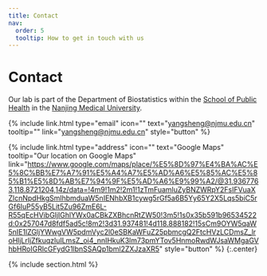 ```yaml
---
title: Contact
nav:
  order: 5
  tooltip: How to get in touch with us
---
```


# <i class="fas fa-envelope"></i>Contact
Our lab is part of the Department of Biostatistics within the [School of Public Health](https://gwxy.njmu.edu.cn/) in the [Nanjing Medical University](https://www.njmu.edu.cn/).

{%
  include link.html
  type="email"
  icon=""
  text="yangsheng@njmu.edu.cn"
  tooltip=""
  link="yangsheng@njmu.edu.cn"
  style="button"
%}
<!---
{%
  include link.html
  type="phone"
  icon=""
  text="XXXX"
  tooltip=""
  link="+86-XXXXXX"
  style="button"
%}
-->
{%
  include link.html
  type="address"
  icon=""
  text="Google Maps"
  tooltip="Our location on Google Maps"
  link="https://www.google.com/maps/place/%E5%8D%97%E4%BA%AC%E5%8C%BB%E7%A7%91%E5%A4%A7%E5%AD%A6%E5%85%AC%E5%85%B1%E5%8D%AB%E7%94%9F%E5%AD%A6%E9%99%A2/@31.9367763,118.8721204,14z/data=!4m9!1m2!2m1!1zTmFuamluZyBNZWRpY2FsIFVuaXZlcnNpdHkgSmlhbmduaW5nIENhbXB1cywg5rGf5a6B5Yy65Y2X5Lqs5biC5rGf6IuP55yB5Lit5Zu96ZmE6L-R55qEcHVibGljIGhlYWx0aCBkZXBhcnRtZW50!3m5!1s0x35b591b96534522d:0x257047d8fdf5ad5c!8m2!3d31.937481!4d118.888182!15sCm9OYW5qaW5nIE1lZGljYWwgVW5pdmVyc2l0eSBKaWFuZ25pbmcgQ2FtcHVzLCDmsZ_lroHljLrljZfkuqzluILmsZ_oi4_nnIHkuK3lm73pmYTov5HnmoRwdWJsaWMgaGVhbHRoIGRlcGFydG1lbnSSAQp1bml2ZXJzaXR5"
  style="button"
%}
{:.center}

{% include section.html %}

<!---
### <i class="fas fa-mail-bulk"></i>Mailing Address

That St & The Other St  
Porters Lake, NS B3E 1H3  
Canada
{:.center}

{% capture col1 %}
{%
  include figure.html
  image="images/photo.jpg"
  caption="The Center for Wit and Sagacity"
%}
{% endcapture %}
{% capture col2 %}
{%
  include figure.html
  image="images/photo.jpg"
  caption="Department of Metaphor"
%}
{% endcapture %}
{% include two-col.html col1=col1 col2=col2 %}
-->
